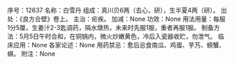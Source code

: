 序号：12637
名称：白雪丹
组成：真川贝6两（去心，研），生半夏4两（研）。
出处：《良方合壁》卷上。
主治：疟疾。
加减：None
功效：None
用法用量：每服1分5厘，生姜汁2-3匙调药，隔水燉热，未来时先服1服，重者再服1服。
制备方法：5月5日午时合和，在铜锅内，微火炒嫩黄色，冷后入瓷器收贮，勿泄气。
临床应用：None
各家论述：None
用药禁忌：愈后忌食南瓜、鸡蛋、芋艿、螃蟹、蜞。
附注：None
